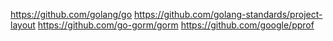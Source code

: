 https://github.com/golang/go
https://github.com/golang-standards/project-layout
https://github.com/go-gorm/gorm
https://github.com/google/pprof
